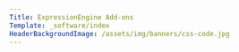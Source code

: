 ```yaml
---
Title: ExpressionEngine Add-ons
Template: _software/index
HeaderBackgroundImage: /assets/img/banners/css-code.jpg
---
```

